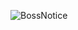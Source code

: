 ![BossNotice](https://raw.githubusercontent.com/librarianrabbit/tos-addons/master/images/BossNotice.png)
